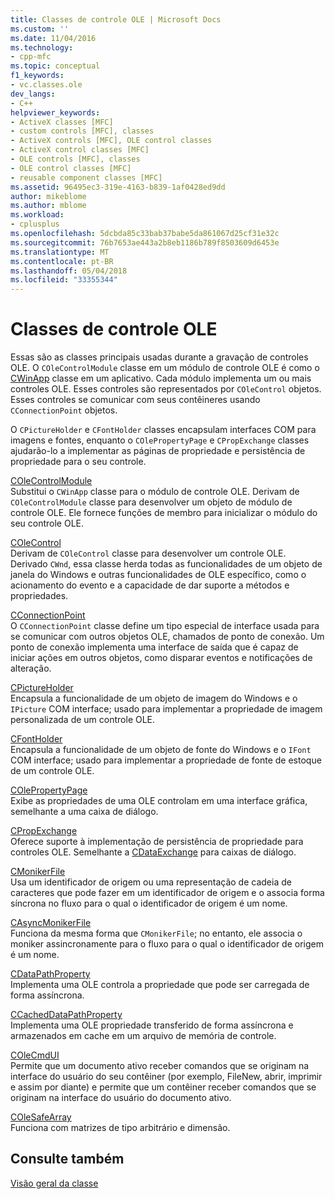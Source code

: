 ```yaml
---
title: Classes de controle OLE | Microsoft Docs
ms.custom: ''
ms.date: 11/04/2016
ms.technology:
- cpp-mfc
ms.topic: conceptual
f1_keywords:
- vc.classes.ole
dev_langs:
- C++
helpviewer_keywords:
- ActiveX classes [MFC]
- custom controls [MFC], classes
- ActiveX controls [MFC], OLE control classes
- ActiveX control classes [MFC]
- OLE controls [MFC], classes
- OLE control classes [MFC]
- reusable component classes [MFC]
ms.assetid: 96495ec3-319e-4163-b839-1af0428ed9dd
author: mikeblome
ms.author: mblome
ms.workload:
- cplusplus
ms.openlocfilehash: 5dcbda85c33bab37babe5da861067d25cf31e32c
ms.sourcegitcommit: 76b7653ae443a2b8eb1186b789f8503609d6453e
ms.translationtype: MT
ms.contentlocale: pt-BR
ms.lasthandoff: 05/04/2018
ms.locfileid: "33355344"
---
```

# <a name="ole-control-classes"></a>Classes de controle OLE
Essas são as classes principais usadas durante a gravação de controles OLE. O `COleControlModule` classe em um módulo de controle OLE é como o [CWinApp](../mfc/reference/cwinapp-class.md) classe em um aplicativo. Cada módulo implementa um ou mais controles OLE. Esses controles são representados por `COleControl` objetos. Esses controles se comunicar com seus contêineres usando `CConnectionPoint` objetos.  
  
 O `CPictureHolder` e `CFontHolder` classes encapsulam interfaces COM para imagens e fontes, enquanto o `COlePropertyPage` e `CPropExchange` classes ajudarão-lo a implementar as páginas de propriedade e persistência de propriedade para o seu controle.  
  
 [COleControlModule](../mfc/reference/colecontrolmodule-class.md)  
 Substitui o `CWinApp` classe para o módulo de controle OLE. Derivam de `COleControlModule` classe para desenvolver um objeto de módulo de controle OLE. Ele fornece funções de membro para inicializar o módulo do seu controle OLE.  
  
 [COleControl](../mfc/reference/colecontrol-class.md)  
 Derivam de `COleControl` classe para desenvolver um controle OLE. Derivado `CWnd`, essa classe herda todas as funcionalidades de um objeto de janela do Windows e outras funcionalidades de OLE específico, como o acionamento do evento e a capacidade de dar suporte a métodos e propriedades.  
  
 [CConnectionPoint](../mfc/reference/cconnectionpoint-class.md)  
 O `CConnectionPoint` classe define um tipo especial de interface usada para se comunicar com outros objetos OLE, chamados de ponto de conexão. Um ponto de conexão implementa uma interface de saída que é capaz de iniciar ações em outros objetos, como disparar eventos e notificações de alteração.  
  
 [CPictureHolder](../mfc/reference/cpictureholder-class.md)  
 Encapsula a funcionalidade de um objeto de imagem do Windows e o `IPicture` COM interface; usado para implementar a propriedade de imagem personalizada de um controle OLE.  
  
 [CFontHolder](../mfc/reference/cfontholder-class.md)  
 Encapsula a funcionalidade de um objeto de fonte do Windows e o `IFont` COM interface; usado para implementar a propriedade de fonte de estoque de um controle OLE.  
  
 [COlePropertyPage](../mfc/reference/colepropertypage-class.md)  
 Exibe as propriedades de uma OLE controlam em uma interface gráfica, semelhante a uma caixa de diálogo.  
  
 [CPropExchange](../mfc/reference/cpropexchange-class.md)  
 Oferece suporte à implementação de persistência de propriedade para controles OLE. Semelhante a [CDataExchange](../mfc/reference/cdataexchange-class.md) para caixas de diálogo.  
  
 [CMonikerFile](../mfc/reference/cmonikerfile-class.md)  
 Usa um identificador de origem ou uma representação de cadeia de caracteres que pode fazer em um identificador de origem e o associa forma síncrona no fluxo para o qual o identificador de origem é um nome.  
  
 [CAsyncMonikerFile](../mfc/reference/casyncmonikerfile-class.md)  
 Funciona da mesma forma que `CMonikerFile`; no entanto, ele associa o moniker assincronamente para o fluxo para o qual o identificador de origem é um nome.  
  
 [CDataPathProperty](../mfc/reference/cdatapathproperty-class.md)  
 Implementa uma OLE controla a propriedade que pode ser carregada de forma assíncrona.  
  
 [CCachedDataPathProperty](../mfc/reference/ccacheddatapathproperty-class.md)  
 Implementa uma OLE propriedade transferido de forma assíncrona e armazenados em cache em um arquivo de memória de controle.  
  
 [COleCmdUI](../mfc/reference/colecmdui-class.md)  
 Permite que um documento ativo receber comandos que se originam na interface do usuário do seu contêiner (por exemplo, FileNew, abrir, imprimir e assim por diante) e permite que um contêiner receber comandos que se originam na interface do usuário do documento ativo.  
  
 [COleSafeArray](../mfc/reference/colesafearray-class.md)  
 Funciona com matrizes de tipo arbitrário e dimensão.  
  
## <a name="see-also"></a>Consulte também  
 [Visão geral da classe](../mfc/class-library-overview.md)


